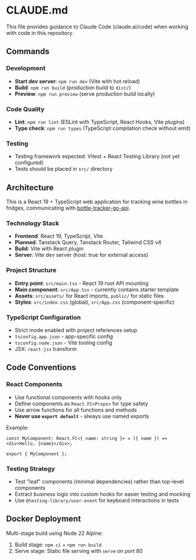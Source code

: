 # CLAUDE.md

This file provides guidance to Claude Code (claude.ai/code) when working with code in this repository.

## Commands

### Development

- **Start dev server**: `npm run dev` (Vite with hot reload)
- **Build**: `npm run build` (production build to `dist/`)
- **Preview**: `npm run preview` (serve production build locally)

### Code Quality

- **Lint**: `npm run lint` (ESLint with TypeScript, React Hooks, Vite plugins)
- **Type check**: `npm run types` (TypeScript compilation check without emit)

### Testing

- Testing framework expected: Vitest + React Testing Library (not yet configured)
- Tests should be placed in `src/` directory

## Architecture

This is a React 19 + TypeScript web application for tracking wine bottles in fridges, communicating with [bottle-tracker-go-api](https://github.com/mariusfa/bottle-tracker-go-api).

### Technology Stack

- **Frontend**: React 19, TypeScript, Vite
- **Planned**: Tanstack Query, Tanstack Router, Tailwind CSS v4
- **Build**: Vite with React plugin
- **Server**: Vite dev server (host: true for external access)

### Project Structure

- **Entry point**: `src/main.tsx` - React 19 root API mounting
- **Main component**: `src/App.tsx` - currently contains starter template
- **Assets**: `src/assets/` for React imports, `public/` for static files
- **Styles**: `src/index.css` (global), `src/App.css` (component-specific)

### TypeScript Configuration

- Strict mode enabled with project references setup
- `tsconfig.app.json` - app-specific config
- `tsconfig.node.json` - Vite tooling config
- JSX: `react-jsx` transform

## Code Conventions

### React Components

- Use functional components with hooks only
- Define components as `React.FC<Props>` for type safety
- Use arrow functions for all functions and methods
- **Never use `export default`** - always use named exports

Example:

```tsx
const MyComponent: React.FC<{ name: string }> = ({ name }) => <div>Hello, {name}</div>;

export { MyComponent };
```

### Testing Strategy

- Test "leaf" components (minimal dependencies) rather than top-level components
- Extract business logic into custom hooks for easier testing and mocking
- Use `@testing-library/user-event` for keyboard interactions in tests

## Docker Deployment

Multi-stage build using Node 22 Alpine:

1. Build stage: `npm ci` + `npm run build`
2. Serve stage: Static file serving with `serve` on port 80
